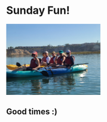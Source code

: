 <!Doctype html>
<head>
	<Meta chartset="UTF-8">
	<html lang="en">
        </html>
	<title>My First Page</title>
    <link rel="icon" type="image/x-icon" href="/images/favicon.ico">
</head>
<body>
	<main>
        <h1>Sunday Fun!</h1>
	<picture>
       <img src="123_1.jpg" width="50%" height="50%" alt="Kayking"/>
      </picture>
	</main>
	<footer>
		<p><h2>Good times :)</h2></p>
	</footer>
</body>
